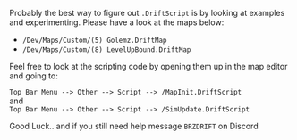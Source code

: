 Probably the best way to figure out `.DriftScript` is by looking at examples and experimenting. Please have a look at the maps below:

- `/Dev/Maps/Custom/(5) Golemz.DriftMap`
- `/Dev/Maps/Custom/(8) LevelUpBound.DriftMap`

Feel free to look at the scripting code by opening them up in the map editor and going to: 
  
`Top Bar Menu --> Other --> Script --> /MapInit.DriftScript`  
and  
`Top Bar Menu --> Other --> Script --> /SimUpdate.DriftScript`

Good Luck.. and if you still need help message `BRZDRIFT` on Discord
